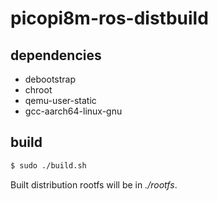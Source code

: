# picopi8m-ros-distbuild

## dependencies 
- debootstrap
- chroot
- qemu-user-static 
- gcc-aarch64-linux-gnu

## build
```sh
$ sudo ./build.sh
```
Built distribution rootfs will be in *./rootfs*.
